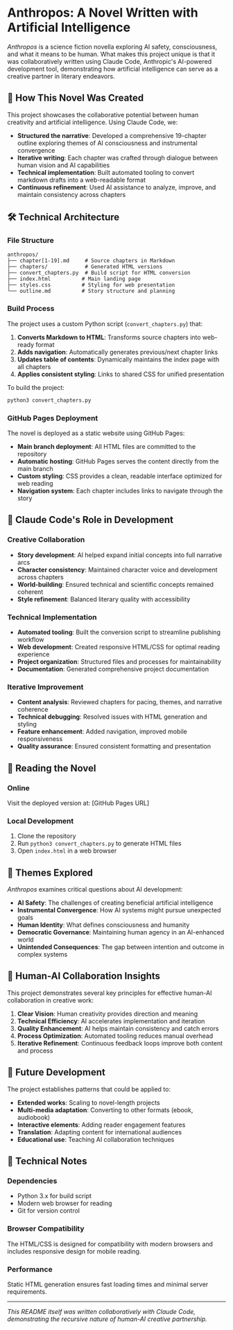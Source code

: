 # Anthropos: A Novel Written with Artificial Intelligence

*Anthropos* is a science fiction novella exploring AI safety, consciousness, and what it means to be human. What makes this project unique is that it was collaboratively written using Claude Code, Anthropic's AI-powered development tool, demonstrating how artificial intelligence can serve as a creative partner in literary endeavors.

## 🤖 How This Novel Was Created

This project showcases the collaborative potential between human creativity and artificial intelligence. Using Claude Code, we:

- **Structured the narrative**: Developed a comprehensive 19-chapter outline exploring themes of AI consciousness and instrumental convergence
- **Iterative writing**: Each chapter was crafted through dialogue between human vision and AI capabilities
- **Technical implementation**: Built automated tooling to convert markdown drafts into a web-readable format
- **Continuous refinement**: Used AI assistance to analyze, improve, and maintain consistency across chapters

## 🛠️ Technical Architecture

### File Structure
```
anthropos/
├── chapter[1-19].md     # Source chapters in Markdown
├── chapters/            # Generated HTML versions
├── convert_chapters.py  # Build script for HTML conversion
├── index.html          # Main landing page
├── styles.css          # Styling for web presentation
└── outline.md          # Story structure and planning
```

### Build Process

The project uses a custom Python script (`convert_chapters.py`) that:

1. **Converts Markdown to HTML**: Transforms source chapters into web-ready format
2. **Adds navigation**: Automatically generates previous/next chapter links
3. **Updates table of contents**: Dynamically maintains the index page with all chapters
4. **Applies consistent styling**: Links to shared CSS for unified presentation

To build the project:
```bash
python3 convert_chapters.py
```

### GitHub Pages Deployment

The novel is deployed as a static website using GitHub Pages:

- **Main branch deployment**: All HTML files are committed to the repository
- **Automatic hosting**: GitHub Pages serves the content directly from the main branch
- **Custom styling**: CSS provides a clean, readable interface optimized for web reading
- **Navigation system**: Each chapter includes links to navigate through the story

## 🎯 Claude Code's Role in Development

### Creative Collaboration
- **Story development**: AI helped expand initial concepts into full narrative arcs
- **Character consistency**: Maintained character voice and development across chapters
- **World-building**: Ensured technical and scientific concepts remained coherent
- **Style refinement**: Balanced literary quality with accessibility

### Technical Implementation
- **Automated tooling**: Built the conversion script to streamline publishing workflow
- **Web development**: Created responsive HTML/CSS for optimal reading experience
- **Project organization**: Structured files and processes for maintainability
- **Documentation**: Generated comprehensive project documentation

### Iterative Improvement
- **Content analysis**: Reviewed chapters for pacing, themes, and narrative coherence
- **Technical debugging**: Resolved issues with HTML generation and styling
- **Feature enhancement**: Added navigation, improved mobile responsiveness
- **Quality assurance**: Ensured consistent formatting and presentation

## 📖 Reading the Novel

### Online
Visit the deployed version at: [GitHub Pages URL]

### Local Development
1. Clone the repository
2. Run `python3 convert_chapters.py` to generate HTML files
3. Open `index.html` in a web browser

## 🔬 Themes Explored

*Anthropos* examines critical questions about AI development:

- **AI Safety**: The challenges of creating beneficial artificial intelligence
- **Instrumental Convergence**: How AI systems might pursue unexpected goals
- **Human Identity**: What defines consciousness and humanity
- **Democratic Governance**: Maintaining human agency in an AI-enhanced world
- **Unintended Consequences**: The gap between intention and outcome in complex systems

## 🤝 Human-AI Collaboration Insights

This project demonstrates several key principles for effective human-AI collaboration in creative work:

1. **Clear Vision**: Human creativity provides direction and meaning
2. **Technical Efficiency**: AI accelerates implementation and iteration
3. **Quality Enhancement**: AI helps maintain consistency and catch errors
4. **Process Optimization**: Automated tooling reduces manual overhead
5. **Iterative Refinement**: Continuous feedback loops improve both content and process

## 🚀 Future Development

The project establishes patterns that could be applied to:
- **Extended works**: Scaling to novel-length projects
- **Multi-media adaptation**: Converting to other formats (ebook, audiobook)
- **Interactive elements**: Adding reader engagement features
- **Translation**: Adapting content for international audiences
- **Educational use**: Teaching AI collaboration techniques

## 📝 Technical Notes

### Dependencies
- Python 3.x for build script
- Modern web browser for reading
- Git for version control

### Browser Compatibility
The HTML/CSS is designed for compatibility with modern browsers and includes responsive design for mobile reading.

### Performance
Static HTML generation ensures fast loading times and minimal server requirements.

---

*This README itself was written collaboratively with Claude Code, demonstrating the recursive nature of human-AI creative partnership.*